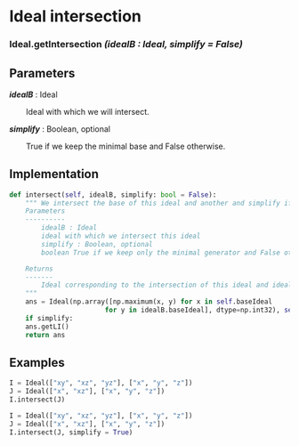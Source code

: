 # Ideal intersection

### Ideal.__getIntersection__ *(idealB : Ideal, simplify = False)*

## Parameters

*__idealB__* : Ideal

<div style="margin-left: 30px;">
Ideal with which we will intersect.
</div>

*__simplify__* : Boolean, optional

<div style="margin-left: 30px;">
True if we keep the minimal base and False otherwise.
</div>

## Implementation
```python
def intersect(self, idealB, simplify: bool = False):
    """ We intersect the base of this ideal and another and simplify if necessary
    Parameters
    ----------
        idealB : Ideal
        ideal with which we intersect this ideal
        simplify : Boolean, optional
        boolean True if we keep only the minimal generator and False otherwise

    Returns
    -------
        Ideal corresponding to the intersection of this ideal and idealB
    """
    ans = Ideal(np.array([np.maximum(x, y) for x in self.baseIdeal 
                        for y in idealB.baseIdeal], dtype=np.int32), self.vars)
    if simplify:
    ans.getLI()
    return ans
```
## Examples

```python
I = Ideal(["xy", "xz", "yz"], ["x", "y", "z"])
J = Ideal(["x", "xz"], ["x", "y", "z"])
I.intersect(J)
```
```python
I = Ideal(["xy", "xz", "yz"], ["x", "y", "z"])
J = Ideal(["x", "xz"], ["x", "y", "z"])
I.intersect(J, simplify = True)
```
